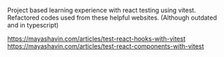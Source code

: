 Project based learning experience with react testing using vitest.  
Refactored codes used from these helpful websites. (Although outdated and in typescript)

https://mayashavin.com/articles/test-react-hooks-with-vitest  
https://mayashavin.com/articles/test-react-components-with-vitest 

